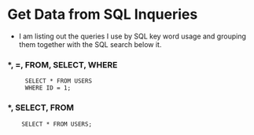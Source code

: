 # Get Data from SQL Inqueries
  - I am listing out the queries I use by SQL key word usage and grouping them together with the SQL search below it.

 ### *, =, FROM, SELECT, WHERE
 ```
      SELECT * FROM USERS
      WHERE ID = 1;
 ```

 ### *, SELECT, FROM
 ```
     SELECT * FROM USERS;
 ```